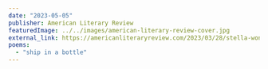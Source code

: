```yaml
---
date: "2023-05-05"
publisher: American Literary Review
featuredImage: ../../images/american-literary-review-cover.jpg
external_link: https://americanliteraryreview.com/2023/03/28/stella-wong/
poems: 
  - "ship in a bottle"
---
```

